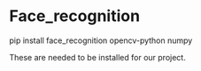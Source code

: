 # Face_recognition

pip install face_recognition opencv-python numpy

These are needed to be installed for our project.

